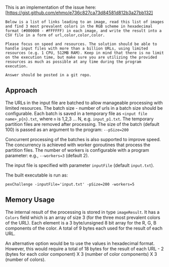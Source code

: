 This is an implementation of the issue here: [https://gist.github.com/ehmo/e736c827ca73d84581d812b3a27bb132]
```
Below is a list of links leading to an image, read this list of images and find 3 most prevalent colors in the RGB scheme in hexadecimal format (#000000 - #FFFFFF) in each image, and write the result into a CSV file in a form of url,color,color,color.

Please focus on speed and resources. The solution should be able to handle input files with more than a billion URLs, using limited resources (e.g. 1 CPU, 512MB RAM). Keep in mind that there is no limit on the execution time, but make sure you are utilizing the provided resources as much as possible at any time during the program execution.

Answer should be posted in a git repo.
```

## Approach

The URLs in the input file are batched to allow manageable processing with limited resources. The batch size - number of urls in a batch size should be configurable. Each batch is saved in a temporary file as `<input file name>_p{n}.txt`, where `n` is 1,2,3 ... N, e.g. `input_p1.txt`. The temporary partition files are removed after processing. The size of the batch (default 100) is passed as an argument to the program: `--pSize=200`

Concurrent processing of the batches is also supported to improve speed. The concurrency is achieved with worker goroutines that process the partition files. The number of workers is configurable with a program parameter: e.g., `--workers=3` (default 2).

The input file is specified with parameter `inputFile` (default  `input.txt`). 

The built executable is run as:
```
pexChallenge -inputFile='input.txt' -pSize=200 -workers=5
```

## Memory Usage
The internal result of the processing is stored in type `imageResult`. It has a `Colors` field which is an array of size 3 (for the three most prevalent colors of the URL). Each element is a 3 byte/unsigned 8 bit array for the R, G, B components of the color. A total of 9 bytes each used for the result of each URL.

An alternative option would be to use the values in hexadecimal format. However, this would require a total of 18 bytes for the result of each URL - 2 (bytes for each color component) X 3 (number of color components) X 3 (number of colors).

